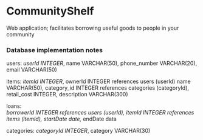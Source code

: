 # CommunityShelf
Web application; facilitates borrowing useful goods to people in your community


### Database implementation notes
users: 
    *userId INTEGER*, 
    name VARCHAR(50), 
    phone_number VARCHAR(20), 
    email VARCHAR(50)
    
items: 
    *itemId INTEGER*, 
    ownerId INTEGER references users (userId)
    name VARCHAR(50), 
    category_id INTEGER references categories (categoryId), 
    retail_cost INTEGER, 
    description VARCHAR(300)
    
loans:  
    *borrowerId INTEGER references users (userId),
    itemId INTEGER references items (itemId),
    startDate date,*
    endDate data

categories:
    *categoryId INTEGER*,
    category VARCHAR(30)
    
